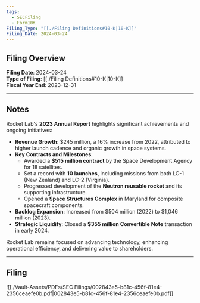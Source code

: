```yaml
---
tags:
  - SECFiling
  - Form10K
Filing_Type: "[[./Filing Definitions#10-K|10-K]]"
Filing_Date: 2024-03-24
---
```

## Filing Overview

**Filing Date**: 2024-03-24  
**Type of Filing**: [[./Filing Definitions#10-K|10-K]]  
**Fiscal Year End**: 2023-12-31  

---
## Notes

Rocket Lab's **2023 Annual Report** highlights significant achievements and ongoing initiatives:

- **Revenue Growth**: $245 million, a 16% increase from 2022, attributed to higher launch cadence and organic growth in space systems.
- **Key Contracts and Milestones**:
  - Awarded a **$515 million contract** by the Space Development Agency for 18 satellites.
  - Set a record with **10 launches**, including missions from both LC-1 (New Zealand) and LC-2 (Virginia).
  - Progressed development of the **Neutron reusable rocket** and its supporting infrastructure.
  - Opened a **Space Structures Complex** in Maryland for composite spacecraft components.
- **Backlog Expansion**: Increased from $504 million (2022) to $1,046 million (2023).
- **Strategic Liquidity**: Closed a **$355 million Convertible Note** transaction in early 2024.

Rocket Lab remains focused on advancing technology, enhancing operational efficiency, and delivering value to shareholders.

---
## Filing

![[./Vault-Assets/PDFs/SEC Filings/002843e5-b81c-456f-81e4-2356ceaefe0b.pdf|002843e5-b81c-456f-81e4-2356ceaefe0b.pdf]]
